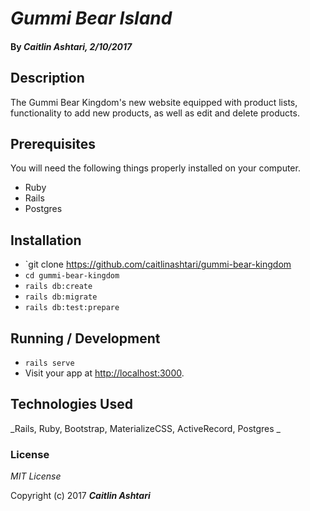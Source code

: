 # _Gummi Bear Island_

#### By _**Caitlin Ashtari**, 2/10/2017_

## Description

The Gummi Bear Kingdom's new website equipped with product lists, functionality to add new products, as well as edit and delete products.

## Prerequisites

You will need the following things properly installed on your computer.

* Ruby
* Rails
* Postgres

## Installation

* `git clone https://github.com/caitlinashtari/gummi-bear-kingdom
* `cd gummi-bear-kingdom`
* `rails db:create`
* `rails db:migrate`
* `rails db:test:prepare`

## Running / Development

* `rails serve`
* Visit your app at [http://localhost:3000](http://localhost:3000).

## Technologies Used

_Rails, Ruby, Bootstrap, MaterializeCSS, ActiveRecord, Postgres _

### License

*MIT License*

Copyright (c) 2017 **_Caitlin Ashtari_**
